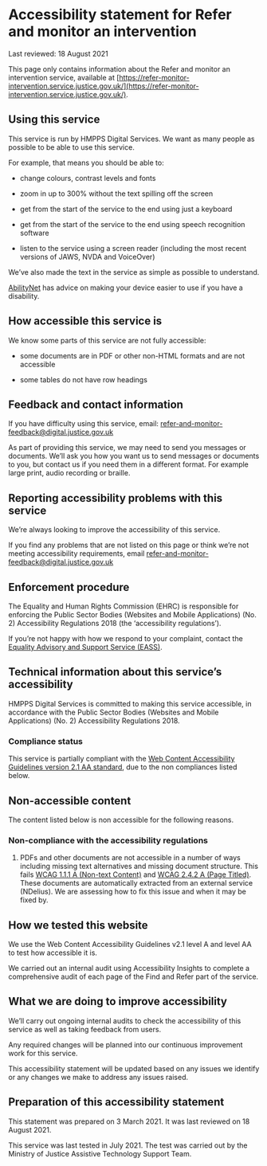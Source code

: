 # Accessibility statement for Refer and monitor an intervention

Last reviewed: 18 August 2021

This page only contains information about the Refer and monitor an intervention service, available at [https://refer-monitor-intervention.service.justice.gov.uk/](https://refer-monitor-intervention.service.justice.gov.uk/).

## Using this service

This service is run by HMPPS Digital Services. We want as many people as possible to be able to use this service.

For example, that means you should be able to:

- change colours, contrast levels and fonts

- zoom in up to 300% without the text spilling off the screen

- get from the start of the service to the end using just a keyboard

- get from the start of the service to the end using speech recognition software

- listen to the service using a screen reader (including the most recent versions of JAWS, NVDA and VoiceOver)

We’ve also made the text in the service as simple as possible to understand.

[AbilityNet](https://mcmw.abilitynet.org.uk/) has advice on making your device easier to use if you have a disability.

## How accessible this service is

We know some parts of this service are not fully accessible:

- some documents are in PDF or other non-HTML formats and are not accessible

- some tables do not have row headings

## Feedback and contact information

If you have difficulty using this service, email: [refer-and-monitor-feedback@digital.justice.gov.uk](mailto:refer-and-monitor-feedback@digital.justice.gov.uk)

As part of providing this service, we may need to send you messages or documents. We’ll ask you how you want us to send messages or documents to you, but contact us if you need them in a different format. For example large print, audio recording or braille.

## Reporting accessibility problems with this service

We’re always looking to improve the accessibility of this service.

If you find any problems that are not listed on this page or think we’re not meeting accessibility requirements, email [refer-and-monitor-feedback@digital.justice.gov.uk](mailto:refer-and-monitor-feedback@digital.justice.gov.uk)

## Enforcement procedure

The Equality and Human Rights Commission (EHRC) is responsible for enforcing the Public Sector Bodies (Websites and Mobile Applications) (No. 2) Accessibility Regulations 2018 (the ‘accessibility regulations’).

If you’re not happy with how we respond to your complaint, contact the [Equality Advisory and Support Service (EASS)](https://www.equalityadvisoryservice.com/).

## Technical information about this service’s accessibility

HMPPS Digital Services is committed to making this service accessible, in accordance with the Public Sector Bodies (Websites and Mobile Applications) (No. 2) Accessibility Regulations 2018.

### Compliance status

This service is partially compliant with the [Web Content Accessibility Guidelines version 2.1 AA standard](https://www.w3.org/TR/WCAG21/), due to the non compliances listed below.

## Non-accessible content

The content listed below is non accessible for the following reasons.

### Non-compliance with the accessibility regulations

1. PDFs and other documents are not accessible in a number of ways including missing text alternatives and missing document structure. This fails [WCAG 1.1.1 A (Non-text Content)](https://www.w3.org/TR/WCAG21/#non-text-content) and [WCAG 2.4.2 A (Page Titled)](https://www.w3.org/TR/WCAG21/#page-titled). These documents are automatically extracted from an external service (NDelius). We are assessing how to fix this issue and when it may be fixed by.

## How we tested this website

We use the Web Content Accessibility Guidelines v2.1 level A and level AA to test how accessible it is.

We carried out an internal audit using Accessibility Insights to complete a comprehensive audit of each page of the Find and Refer part of the service.

## What we are doing to improve accessibility

We’ll carry out ongoing internal audits to check the accessibility of this service as well as taking feedback from users.

Any required changes will be planned into our continuous improvement work for this service.

This accessibility statement will be updated based on any issues we identify or any changes we make to address any issues raised.

## Preparation of this accessibility statement

This statement was prepared on 3 March 2021. It was last reviewed on 18 August 2021.

This service was last tested in July 2021. The test was carried out by the Ministry of Justice Assistive Technology Support Team.